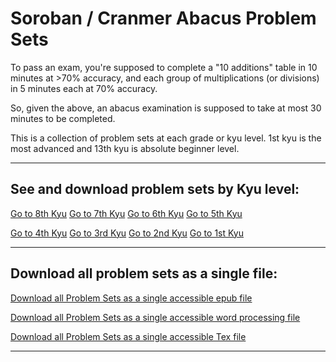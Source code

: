 # Soroban / Cranmer Abacus Problem Sets

To pass an exam, you're supposed to complete a "10 additions" table  in 10 minutes at >70% accuracy, and each group of multiplications (or divisions) in 5 minutes each at 70% accuracy.

So, given the above, an abacus examination is supposed to take at most 30 minutes to be completed.

This is a collection of problem sets at each grade or kyu level. 1st kyu is the most advanced and 13th kyu is absolute beginner level.

---

## See and download problem sets by Kyu level:

[Go to 8th Kyu](./8thKyu.html)  [Go to 7th Kyu](./7thKyu.html)  [Go to 6th Kyu](./6thKyu.html)  [Go to 5th Kyu](./5thKyu.html) 

[Go to 4th Kyu](./4thKyu.html)  [Go to 3rd Kyu](./3rdKyu.html)  [Go to 2nd Kyu](./2ndKyu.html)  [Go to 1st Kyu](./1stKyu.html)

---

## Download all problem sets as a single file:

[Download all Problem Sets as a single accessible epub file](./AbacusWorkbook.epub)

[Download all Problem Sets as a single accessible word processing file](./AbacusWorkbook.docx)

[Download all Problem Sets as a single accessible Tex file](./AbacusWorkbook.tex)

---

